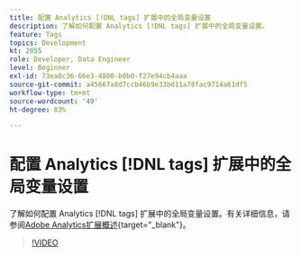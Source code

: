 ```yaml
---
title: 配置 Analytics [!DNL tags] 扩展中的全局变量设置
description: 了解如何配置 Analytics [!DNL tags] 扩展中的全局变量设置。
feature: Tags
topics: Development
kt: 2855
role: Developer, Data Engineer
level: Beginner
exl-id: 73ea8c36-66e3-4800-b0b0-f27e94cb4aaa
source-git-commit: a45667a8d7ccb46b9e33bd11a78fac9714a61df5
workflow-type: tm+mt
source-wordcount: '49'
ht-degree: 83%

---
```


# 配置 Analytics [!DNL tags] 扩展中的全局变量设置

了解如何配置 Analytics [!DNL tags] 扩展中的全局变量设置。有关详细信息，请参阅[Adobe Analytics扩展概述](https://experienceleague.adobe.com/docs/experience-platform/tags/extensions/client/analytics/overview.html){target="_blank"}。

>[!VIDEO](https://video.tv.adobe.com/v/27181/?quality=12&learn=on)
